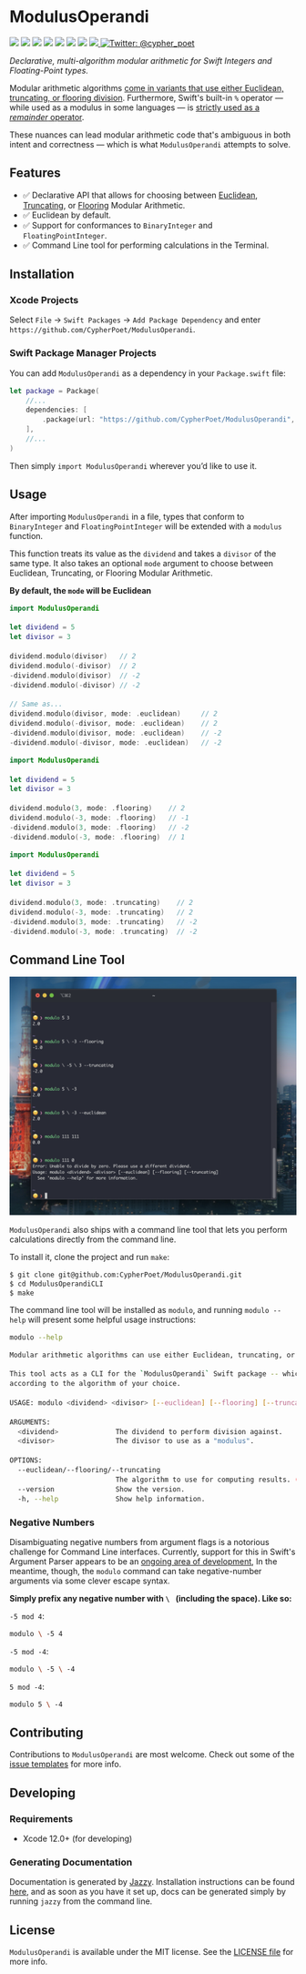 # ModulusOperandi

<p>
    <img src="https://img.shields.io/badge/Swift-5.3-F06C33.svg" />
    <img src="https://img.shields.io/badge/iOS-13.0+-865EFC.svg" />
    <img src="https://img.shields.io/badge/iPadOS-13.0+-F65EFC.svg" />
    <img src="https://img.shields.io/badge/macOS-10.14+-179AC8.svg" />
    <img src="https://img.shields.io/badge/tvOS-13.0+-41465B.svg" />
    <img src="https://img.shields.io/badge/watchOS-6.0+-1FD67A.svg" />
    <img src="https://img.shields.io/badge/License-MIT-blue.svg" />
    <a href="https://github.com/apple/swift-package-manager">
      <img src="https://img.shields.io/badge/spm-compatible-brightgreen.svg?style=flat" />
    </a>
    <a href="https://twitter.com/cypher_poet">
        <img src="https://img.shields.io/badge/Contact-@cypher_poet-lightgrey.svg?style=flat" alt="Twitter: @cypher_poet" />
    </a>
</p>


<p align="center">

_Declarative, multi-algorithm modular arithmetic for Swift Integers and Floating-Point types._

Modular arithmetic algorithms [come in variants that use either Euclidean, truncating, or flooring division](https://en.wikipedia.org/wiki/Modulo_operation#Variants_of_the_definition). Furthermore, Swift's built-in `%` operator &mdash; while used as a modulus in some languages &mdash; is [strictly used as a _remainder_ operator](https://docs.swift.org/swift-book/LanguageGuide/BasicOperators.html#ID64).

These nuances can lead modular arithmetic code that's ambiguous in both intent and correctness &mdash; which is what `ModulusOperandi` attempts to solve.

<p />


<!-- [[ Header Screenshot ]] -->
<!-- ![ModulusOperandi Header Image](./Resources/Screenshots/header.png) -->


## Features

- ✅ Declarative API that allows for choosing between [Euclidean](https://en.wikipedia.org/wiki/Euclidean_division#Division_theorem), [Truncating](https://developer.apple.com/documentation/swift/float/2886166-truncatingremainder), or [Flooring](https://www.sololearn.com/Discuss/1453039/floor-division-and-modulo-operator) Modular Arithmetic.
- ✅ Euclidean by default.
- ✅ Support for conformances to `BinaryInteger` and `FloatingPointInteger`.
- ✅ Command Line tool for performing calculations in the Terminal.


## Installation

### Xcode Projects

Select `File` -> `Swift Packages` -> `Add Package Dependency` and enter `https://github.com/CypherPoet/ModulusOperandi`.


### Swift Package Manager Projects

You can add `ModulusOperandi` as a dependency in your `Package.swift` file:

```swift
let package = Package(
    //...
    dependencies: [
        .package(url: "https://github.com/CypherPoet/ModulusOperandi", from: "0.2.1"),
    ],
    //...
)
```

Then simply `import ModulusOperandi` wherever you’d like to use it.


## Usage

After importing `ModulusOperandi` in a file, types that conform to `BinaryInteger`  and  `FloatingPointInteger` will be extended with a `modulus` function.

This function treats its value as the `dividend` and takes a `divisor` of the same type. It also takes an optional `mode` argument to choose between Euclidean, Truncating, or Flooring Modular Arithmetic.

**By default, the `mode` will be Euclidean**

```swift
import ModulusOperandi

let dividend = 5
let divisor = 3

dividend.modulo(divisor)   // 2
dividend.modulo(-divisor)  // 2
-dividend.modulo(divisor)  // -2
-dividend.modulo(-divisor) // -2

// Same as...
dividend.modulo(divisor, mode: .euclidean)     // 2
dividend.modulo(-divisor, mode: .euclidean)    // 2
-dividend.modulo(divisor, mode: .euclidean)    // -2
-dividend.modulo(-divisor, mode: .euclidean)   // -2
```

```swift
import ModulusOperandi

let dividend = 5
let divisor = 3

dividend.modulo(3, mode: .flooring)    // 2
dividend.modulo(-3, mode: .flooring)   // -1
-dividend.modulo(3, mode: .flooring)   // -2
-dividend.modulo(-3, mode: .flooring)  // 1
```

```swift
import ModulusOperandi

let dividend = 5
let divisor = 3

dividend.modulo(3, mode: .truncating)    // 2
dividend.modulo(-3, mode: .truncating)   // 2
-dividend.modulo(3, mode: .truncating)   // -2
-dividend.modulo(-3, mode: .truncating)  // -2
```


## Command Line Tool

![ModulusOperandi CLI Examples](./Resources/Screenshots/cli-examples.png)

`ModulusOperandi` also ships with a command line tool that lets you perform calculations directly from the command line.

To install it, clone the project and run `make`:

```
$ git clone git@github.com:CypherPoet/ModulusOperandi.git
$ cd ModulusOperandiCLI
$ make
```

The command line tool will be installed as `modulo`, and running `modulo --help` will present some helpful usage instructions:

```sh
modulo --help
```

```sh
Modular arithmetic algorithms can use either Euclidean, truncating, or flooring division (🔗 see https://en.wikipedia.org/wiki/Modulo_operation#Variants_of_the_definition).

This tool acts as a CLI for the `ModulusOperandi` Swift package -- which allows you to perform modular arithmetic
according to the algorithm of your choice.

USAGE: modulo <dividend> <divisor> [--euclidean] [--flooring] [--truncating]

ARGUMENTS:
  <dividend>              The dividend to perform division against.
  <divisor>               The divisor to use as a "modulus".

OPTIONS:
  --euclidean/--flooring/--truncating
                          The algorithm to use for computing results. (default: euclidean)
  --version               Show the version.
  -h, --help              Show help information.
```

### Negative Numbers

Disambiguating negative numbers from argument flags is a notorious challenge for Command Line interfaces. Currently, support for this in Swift's Argument Parser appears to be an [ongoing area of development](https://github.com/apple/swift-argument-parser/issues/31), In the meantime, though, the `modulo` command can take negative-number arguments via some clever escape syntax.

**Simply prefix any negative number with `\ ` (including the space). Like so:**

`-5 mod 4`:
```sh
modulo \ -5 4
```

`-5 mod -4`:
```sh
modulo \ -5 \ -4
```

`5 mod -4`:
```sh
modulo 5 \ -4
```

## Contributing

Contributions to `ModulusOperandi` are most welcome. Check out some of the [issue templates](./.github/ISSUE_TEMPLATE/) for more info.


## Developing

### Requirements

- Xcode 12.0+ (for developing)


### Generating Documentation

Documentation is generated by [Jazzy](https://github.com/realm/jazzy). Installation instructions can be found [here](https://github.com/realm/jazzy#installation), and as soon as you have it set up, docs can be generated simply by running `jazzy` from the command line.



## License

`ModulusOperandi` is available under the MIT license. See the [LICENSE file](./LICENSE) for more info.
